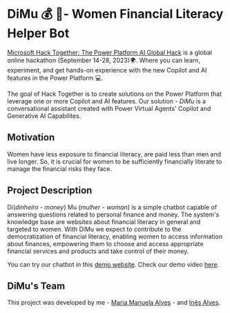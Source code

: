# DiMu 💰 📔- Women Financial Literacy Helper Bot

[Microsoft Hack Together: The Power Platform AI Global Hack](https://learn.microsoft.com/en-us/events/hack-together-powerplatform-ai/) is a global online hackathon (September 14-28, 2023)🌍. Where you can learn, experiment, and get hands-on experience with the new Copilot and AI features in the Power Platform 💻. 

The goal of Hack Together is to create solutions on the Power Platform that leverage one or more Copilot and AI features. Our solution - *DiMu* is a conversational assistant created with Power Virtual Agents' Copilot and Generative AI Capabilites.

## Motivation

Women have less exposure to financial literacy, are paid less than men and live longer. So, it is crucial for women to be sufficiently financially literate to manage the financial risks they face.

## Project Description

Di(*dinheiro - money*) Mu (*mulher - woman*) is a simple chatbot capable of answering questions related to personal finance and money. The system's knowledge base are websites about financial literacy in general and targeted to women. With DiMu we expect to contribute to the democratization of financial literacy, enabling women to access information about finances, empowering them to choose and access appropriate financial services and products and take control of their money.

You can try our chatbot in this [demo website](https://web.powerva.microsoft.com/environments/2e9ef168-bfef-e2b4-8737-16cb16a3cd10/bots/cr478_bot1/canvas?__version__=2).
Check our demo video [here]().

## DiMu's Team

This project was developed by me - [Maria Manuela Alves](https://www.linkedin.com/in/maria-manuela-alves/) - and [Inês Alves](http://www.linkedin.com/in/inêstavaresalves).
